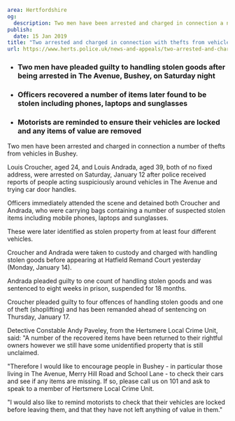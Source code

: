 ```yaml
area: Hertfordshire
og:
  description: Two men have been arrested and charged in connection a number of thefts from vehicles in Bushey.
publish:
  date: 15 Jan 2019
title: "Two arrested and charged in connection with thefts from vehicles \u2013 Bushey"
url: https://www.herts.police.uk/news-and-appeals/two-arrested-and-charged-in-connection-with-thefts-from-vehicles-bushey-2379
```

* ### Two men have pleaded guilty to handling stolen goods after being arrested in The Avenue, Bushey, on Saturday night

 * ### Officers recovered a number of items later found to be stolen including phones, laptops and sunglasses

 * ### Motorists are reminded to ensure their vehicles are locked and any items of value are removed

Two men have been arrested and charged in connection a number of thefts from vehicles in Bushey.

Louis Croucher, aged 24, and Louis Andrada, aged 39, both of no fixed address, were arrested on Saturday, January 12 after police received reports of people acting suspiciously around vehicles in The Avenue and trying car door handles.

Officers immediately attended the scene and detained both Croucher and Andrada, who were carrying bags containing a number of suspected stolen items including mobile phones, laptops and sunglasses.

These were later identified as stolen property from at least four different vehicles.

Croucher and Andrada were taken to custody and charged with handling stolen goods before appearing at Hatfield Remand Court yesterday (Monday, January 14).

Andrada pleaded guilty to one count of handling stolen goods and was sentenced to eight weeks in prison, suspended for 18 months.

Croucher pleaded guilty to four offences of handling stolen goods and one of theft (shoplifting) and has been remanded ahead of sentencing on Thursday, January 17.

Detective Constable Andy Paveley, from the Hertsmere Local Crime Unit, said: "A number of the recovered items have been returned to their rightful owners however we still have some unidentified property that is still unclaimed.

"Therefore I would like to encourage people in Bushey - in particular those living in The Avenue, Merry Hill Road and School Lane - to check their cars and see if any items are missing. If so, please call us on 101 and ask to speak to a member of Hertsmere Local Crime Unit.

"I would also like to remind motorists to check that their vehicles are locked before leaving them, and that they have not left anything of value in them."
